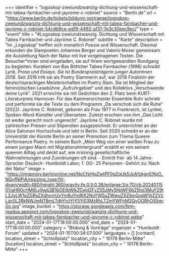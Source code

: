 +++
identifier = "logoskop-zweiundzwanzig-dichtung-und-wissenschaft-mit-tabea-farnbacher-und-jayrome-c-robinet"
source = "Berlin.de"
url = "https://www.berlin.de/tickets/bildung-vortraege/logoskop-zweiundzwanzig-dichtung-und-wissenschaft-mit-tabea-farnbacher-und-jayrome-c-robinet-54cdb9ce-edf9-4492-af31-7e3c30eec9ec/"
type = "event"
title = "#Logoskop zweiundzwanzig. Dichtung und Wissenschaft mit Tabea Farnbacher und Jayrôme C. Robinet"
subtitle = "Karte"
description = "Im „Logoskop“ treffen sich monatlich Poesie und Wissenschaft. Diesmal erkunden die Slampoeten Johannes Berger und Valerio Moser gemeinsam die Ausstellung Nach der Natur mit live vorgetragenen Texten. Die Besucher*innen sind eingeladen, sie auf ihrem wortgewandten Rundgang zu begleiten. Kuratiert von Bas Böttcher Tabea Farnbacher (*1996) schreibt Lyrik, Prosa und Essays. Sie ist Bundespreisträgerin junger Autor*innen 2018. Seit 2016 tritt sie als Poetry Slammerin auf, war 2018 Finalistin der deutschsprachigen Meisterschaften im Poetry Slam. Sie ist Mitglied der feministischen Lesebühne „Aufruhrgebiet“ und des Kollektivs „Verschwende deine Lyrik“. 2021 erreichte sie mit Gedichten den 2. Platz beim KURT-Literaturpreis Hannover. Für das Kammerorchester Ensemble Ruhr schrieb und performte sie die Texte zu dem Programm „Da verschob sich die Ruhe“ (2022). Jayrôme C. Robinet, geboren als Frau 1977 in Frankreich, ist Lyriker, Spoken-Word-Künstler und Übersetzer. Zuletzt erschien von ihm „Das Licht ist weder gerecht noch ungerecht“. Jayrôme C. Robinet wurde mit zahlreichen Preisen und Stipendien ausgezeichnet. Er unterrichtet an der Alice Salomon Hochschule und lebt in Berlin. Seit 2020 schreibt er an der Universität der Künste Berlin an seiner Promotion zum Thema Queere Performance Poetry. In seinem Buch „Mein Weg von einer weißen Frau zu einem jungen Mann mit Migrationshintergrund“ erzählt er von seinem queeren Alltag und deckt auf, wie irrsinnig gesellschaftliche Wahrnehmungen und Zuordnungen oft sind. - Eintritt frei- ab 14 Jahre- Sprache: Deutsch- Humboldt Labor, 1. OG- 25 Personen- Gehört zu: Nach der Natur"
image = "https://imgproxy.berlinonline.net/NoCfsHjqZwtPF0gZqUk5JcAfzkgnS1fpO_NQyfNlPjA/resizing_type:fill-down/width:480/height:360/gravity:fp:0.5:0.38/enlarge:1/q:70/cb:2024011501/aHR0cHM6Ly9wb3B1bGEtbWlkZGxld2FyZS5zMy5hbWF6b25hd3MuY29tL2JvLW1pZGRsZXdhcmUvYm8uYmRlX2NoYW5uZWwuZXZlbnQvaW1hZ2VzLzc0L2RkNWJmNTBmLTdhYjctYjY5Yi03MzRhLTZmYWFhM2QyOGRhOS5qcGc.jpg"
image_bucket = "https://storage.googleapis.com/fem-readup.appspot.com/logoskop-zweiundzwanzig-dichtung-und-wissenschaft-mit-tabea-farnbacher-und-jayrome-c-robinet.webp"
start_date = "2024-01-17T18:00:00.000"
end_date = "2024-01-17T18:00:00.000"
category = "Bildung & Vorträge"
organizer = "Humboldt Forum"
updated = "2024-01-15T00:34:07.000"
languages = []
[contact]
location_street = "Schloßplatz"
location_city = " 10178 Berlin-Mitte"
[location]
location_street = "Schloßplatz"
location_city = " 10178 Berlin-Mitte"
+++